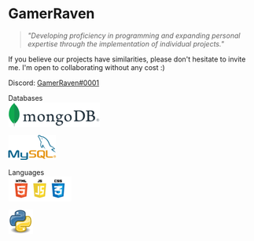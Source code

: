 # GamerRaven

> *"Developing proficiency in programming and expanding personal expertise through the implementation of individual projects."*

If you believe our projects have similarities, please don't hesitate to invite me. I'm open to collaborating without any cost :)

Discord:
[GamerRaven#0001](https://www.discord.com)

Databases  
![mongoDB](https://github.com/GamerRaven/GamerRaven/blob/main/mongoDB.png?raw=true)

![MySQL](https://github.com/GamerRaven/GamerRaven/blob/main/mySQL.png?raw=true)

Languages  
![HTML CSS JavaScript](https://github.com/GamerRaven/GamerRaven/blob/main/hcj.png?raw=true)

![Python](https://github.com/GamerRaven/GamerRaven/blob/main/Python.png?raw=true)
